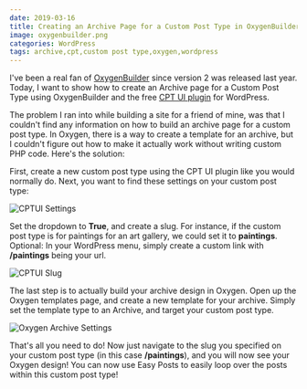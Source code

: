 ```yaml
---
date: 2019-03-16
title: Creating an Archive Page for a Custom Post Type in OxygenBuilder
image: oxygenbuilder.png
categories: WordPress
tags: archive,cpt,custom post type,oxygen,wordpress
---
```

I've been a real fan of [OxygenBuilder](https://oxygenbuilder.com/) since version 2 was released last year. Today, I want to show how to create an Archive page for a Custom Post Type using OxygenBuilder and the free [CPT UI plugin](https://wordpress.org/plugins/custom-post-type-ui/) for WordPress.

The problem I ran into while building a site for a friend of mine, was that I couldn't find any information on how to build an archive page for a custom post type. In Oxygen, there is a way to create a template for an archive, but I couldn't figure out how to make it actually work without writing custom PHP code. Here's the solution:

First, create a new custom post type using the CPT UI plugin like you would normally do. Next, you want to find these settings on your custom post type:

![CPTUI Settings](/images/cptui-settings.png)

Set the dropdown to **True**, and create a slug. For instance, if the custom post type is for paintings for an art gallery, we could set it to **paintings**. Optional: In your WordPress menu, simply create a custom link with **/paintings** being your url.

![CPTUI Slug](/images/cptui-slug.png)

The last step is to actually build your archive design in Oxygen. Open up the Oxygen templates page, and create a new template for your archive. Simply set the template type to an Archive, and target your custom post type.

![Oxygen Archive Settings](/images/oxygen-archive.png)

That's all you need to do! Now just navigate to the slug you specified on your custom post type (in this case **/paintings**), and you will now see your Oxygen design! You can now use Easy Posts to easily loop over the posts within this custom post type!

